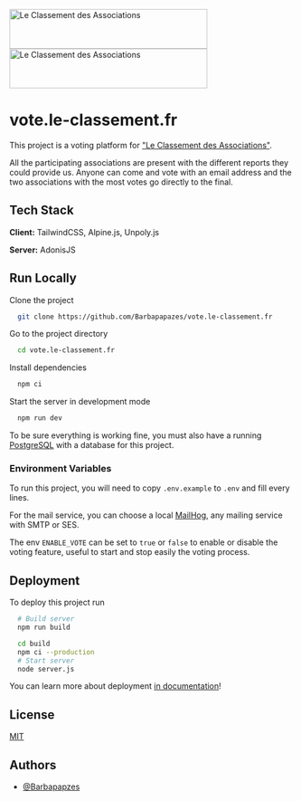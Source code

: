 <p>
  <a href="https://le-classement.fr/#gh-light-mode-only" target="_blank">
    <img src="./.github/logo-light.svg" alt="Le Classement des Associations" width="350" height="70">
  </a>
  <a href="https://le-classement.fr/#gh-dark-mode-only" target="_blank">
    <img src="./.github/logo-dark.svg" alt="Le Classement des Associations" width="350" height="70">
  </a>
</p>

# vote.le-classement.fr

This project is a voting platform for ["Le Classement des Associations"](https://le-classement.fr).

All the participating associations are present with the different reports they could provide us. Anyone can come and vote with an email address and the two associations with the most votes go directly to the final.

<!-- update with features -->

<!--
copy a db to the container
  cat ./dump.sql | docker exec -i a4997525ab41  psql -U postgres
 -->

## Tech Stack

**Client:** TailwindCSS, Alpine.js, Unpoly.js

**Server:** AdonisJS

## Run Locally

Clone the project

```bash
  git clone https://github.com/Barbapapazes/vote.le-classement.fr
```

Go to the project directory

```bash
  cd vote.le-classement.fr
```

Install dependencies

```bash
  npm ci
```

Start the server in development mode

```bash
  npm run dev
```

To be sure everything is working fine, you must also have a running [PostgreSQL](https://www.postgresql.org/) with a database for this project.

### Environment Variables

To run this project, you will need to copy `.env.example` to `.env` and fill every lines.

For the mail service, you can choose a local [MailHog](https://github.com/mailhog/MailHog), any mailing service with SMTP or SES.

The env `ENABLE_VOTE` can be set to `true` or `false` to enable or disable the voting feature, useful to start and stop easily the voting process.

## Deployment

To deploy this project run

```bash
  # Build server
  npm run build

  cd build
  npm ci --production
  # Start server
  node server.js
```

You can learn more about deployment [in documentation](https://docs.adonisjs.com/guides/deployment)!

## License

[MIT](https://choosealicense.com/licenses/mit/)

## Authors

- [@Barbapapzes](https://www.github.com/barbapapazes)
